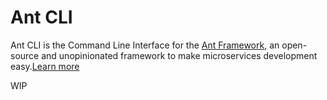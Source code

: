 # Ant CLI

Ant CLI is the Command Line Interface for the [Ant Framework](https://github.com/back4app/antframework), an open-source and unopinionated framework to make microservices development easy.[Learn more](https://github.com/back4app/antframework#readme)

WIP
